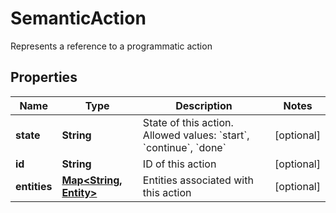 

# SemanticAction

Represents a reference to a programmatic action

## Properties

| Name | Type | Description | Notes |
|------------ | ------------- | ------------- | -------------|
|**state** | **String** | State of this action. Allowed values: &#x60;start&#x60;, &#x60;continue&#x60;, &#x60;done&#x60; |  [optional] |
|**id** | **String** | ID of this action |  [optional] |
|**entities** | [**Map&lt;String, Entity&gt;**](Entity.md) | Entities associated with this action |  [optional] |



